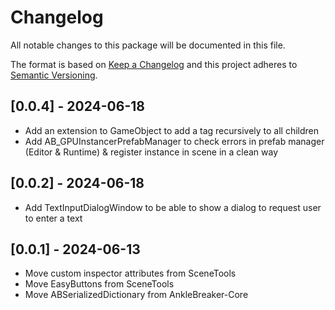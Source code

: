# Changelog

All notable changes to this package will be documented in this file.

The format is based on [Keep a Changelog](http://keepachangelog.com/en/1.0.0/)
and this project adheres to [Semantic Versioning](http://semver.org/spec/v2.0.0.html).

## [0.0.4] - 2024-06-18

* Add an extension to GameObject to add a tag recursively to all children
* Add AB_GPUInstancerPrefabManager to check errors in prefab manager (Editor & Runtime) & register instance in scene in a clean way

## [0.0.2] - 2024-06-18

* Add TextInputDialogWindow to be able to show a dialog to request user to enter a text

## [0.0.1] - 2024-06-13

* Move custom inspector attributes from SceneTools
* Move EasyButtons from SceneTools
* Move ABSerializedDictionary from AnkleBreaker-Core
